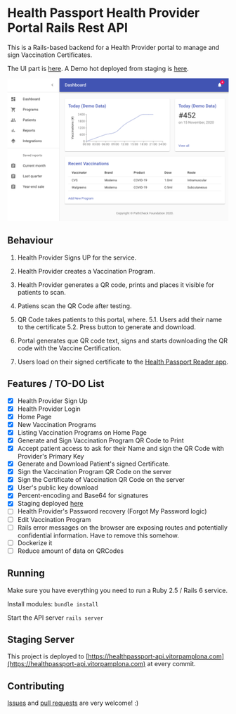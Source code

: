 # Health Passport Health Provider Portal Rails Rest API

This is a Rails-based backend for a Health Provider portal to manage and sign Vaccination Certificates. 

The UI part is [here](https://github.com/vitorpamplona/healthpassport-provider-portal-ui). 
A Demo hot deployed from staging is [here](https://healthpassport.vitorpamplona.com/). 

<img src="./docs/ProviderPortalPreview.png" data-canonical-src="./docs/ProviderPortalPreview.png"/>

## Behaviour

1. Health Provider Signs UP for the service. 
2. Health Provider creates a Vaccination Program. 
3. Health Provider generates a QR code, prints and places it visible for patients to scan. 

4. Patiens scan the QR Code after testing. 
5. QR Code takes patients to this portal, where. 
5.1. Users add their name to the certificate
5.2. Press button to generate and download. 
5. Portal generates que QR code text, signs and starts downloading the QR code with the Vaccine Certification. 

6. Users load on their signed certificate to the [Health Passport Reader app](https://github.com/vitorpamplona/healthpassport-reader-app). 

## Features / TO-DO List

- [x] Health Provider Sign Up
- [x] Health Provider Login 
- [x] Home Page
- [x] New Vaccination Programs
- [x] Listing Vaccination Programs on Home Page
- [x] Generate and Sign Vaccination Program QR Code to Print
- [x] Accept patient access to ask for their Name and sign the QR Code with Provider's Primary Key
- [x] Generate and Download Patient's signed Certificate.
- [x] Sign the Vaccination Program QR Code on the server
- [x] Sign the Certificate of Vaccination QR Code on the server
- [x] User's public key download
- [x] Percent-encoding and Base64 for signatures
- [x] Staging deployed [here](https://healthpassport.vitorpamplona.com/)
- [ ] Health Provider's Password recovery (Forgot My Password logic)
- [ ] Edit Vaccination Program
- [ ] Rails error messages on the browser are exposing routes and potentially confidential information. Have to remove this somehow. 
- [ ] Dockerize it
- [ ] Reduce amount of data on QRCodes

## Running

Make sure you have everything you need to run a Ruby 2.5 / Rails 6 service. 

Install modules:
`bundle install`

Start the API server
`rails server `

## Staging Server

This project is deployed to [https://healthpassport-api.vitorpamplona.com](https://healthpassport-api.vitorpamplona.com) at every commit. 

## Contributing

[Issues](https://github.com/Path-Check/healthpassport-provider-portal-api/issues) and [pull requests](https://github.com/Path-Check/healthpassport-provider-portal-api/pulls) are very welcome! :)